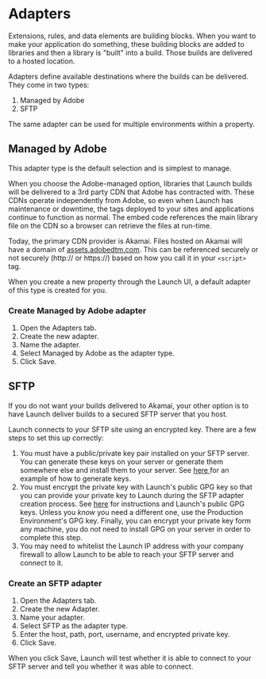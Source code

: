 # Adapters

Extensions, rules, and data elements are building blocks. When you want to make your application do something, these building blocks are added to libraries and then a library is "built" into a build. Those builds are delivered to a hosted location.

Adapters define available destinations where the builds can be delivered. They come in two types:

1. Managed by Adobe
2. SFTP

The same adapter can be used for multiple environments within a property.

## Managed by Adobe

This adapter type is the default selection and is simplest to manage.

When you choose the Adobe-managed option, libraries that Launch builds will be delivered to a 3rd party CDN that Adobe has contracted with. These CDNs operate independently from Adobe, so even when Launch has maintenance or downtime, the tags deployed to your sites and applications continue to function as normal. The embed code references the main library file on the CDN so a browser can retrieve the files at run-time.

Today, the primary CDN provider is Akamai. Files hosted on Akamai will have a domain of [assets.adobedtm.com](https://assets.adobedtm.com). This can be referenced securely or not securely \(http:// or https://\) based on how you call it in your `<script>` tag.

When you create a new property through the Launch UI, a default adapter of this type is created for you.

### Create Managed by Adobe adapter

1. Open the Adapters tab.
2. Create the new adapter.
3. Name the adapter.
4. Select Managed by Adobe as the adapter type.
5. Click Save.

## SFTP

If you do not want your builds delivered to Akamai, your other option is to have Launch deliver builds to a secured SFTP server that you host.

Launch connects to your SFTP site using an encrypted key. There are a few steps to set this up correctly:

1. You must have a public/private key pair installed on your SFTP server.  You can generate these keys on your server or generate them somewhere else and install them to your server.  See [here ](https://help.github.com/articles/generating-a-new-ssh-key-and-adding-it-to-the-ssh-agent/#generating-a-new-ssh-key)for an example of how to generate keys.
2. You must encrypt the private key with Launch's public GPG key so that you can provide your private key to Launch during the SFTP adapter creation process.  See [here](https://developer.adobelaunch.com/guides/api/encrypting_values/) for instructions and Launch's public GPG keys.  Unless you _know_ you need a different one, use the Production Environment's GPG key.  Finally, you can encrypt your private key form any  machine, you do not need to install GPG on your server in order to complete this step.
3. You may need to whitelist the Launch IP address with your company firewall to allow Launch to be able to reach your SFTP server and connect to it.

### Create an SFTP adapter

1. Open the Adapters tab.
2. Create the new Adapter.
3. Name your adapter.
4. Select SFTP as the adapter type.
5. Enter the host, path, port, username, and encrypted private key.
6. Click Save.

When you click Save, Launch will test whether it is able to connect to your SFTP server and tell you whether it was able to connect.

